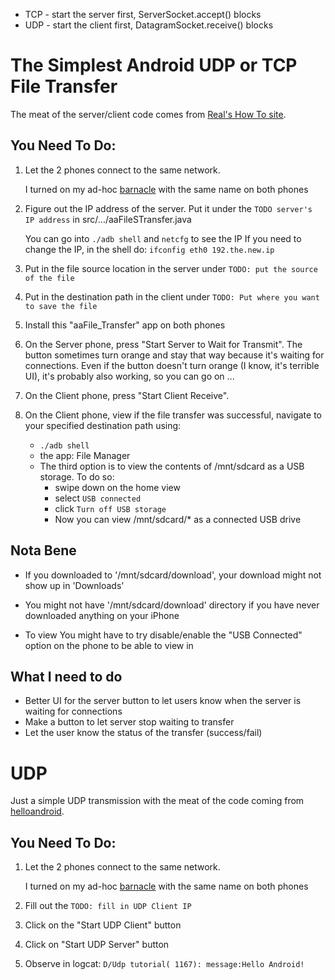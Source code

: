 * TCP - start the server first, ServerSocket.accept() blocks
* UDP - start the client first, DatagramSocket.receive() blocks 

The Simplest Android UDP or TCP File Transfer
==================================

The meat of the server/client code comes from [Real's How To site][ref_site].

You Need To Do:
----------

1. Let the 2 phones connect to the same network.

    I turned on my ad-hoc [barnacle][my_barnacle] with the same name on both phones

2. Figure out the IP address of the server. Put it under the `TODO server's IP address` in src/.../aaFileSTransfer.java

    You can go into `./adb shell` and `netcfg` to see the IP
    If you need to change the IP, in the shell do: `ifconfig eth0 192.the.new.ip`

3. Put in the file source location in the server under `TODO: put the source of the file`

4. Put in the destination path in the client under `TODO: Put where you want to save the file`

5. Install this "aaFile_Transfer" app on both phones

6. On the Server phone, press "Start Server to Wait for Transmit". The button sometimes turn orange and stay that way because it's waiting for connections. Even if the button doesn't turn orange (I know, it's terrible UI), it's probably also working, so you can go on ...

7. On the Client phone, press "Start Client Receive". 

8. On the Client phone, view if the file transfer was successful, navigate to your specified destination path using:
    * `./adb shell` 
    * the app: File Manager
    * The third option is to view the contents of /mnt/sdcard as a USB storage. To do so:
        * swipe down on the home view
        * select `USB connected`
        * click `Turn off USB storage`
        * Now you can view /mnt/sdcard/* as a connected USB drive

Nota Bene
---------
 
* If you downloaded to '/mnt/sdcard/download', your download might not show up in 'Downloads'
   
* You might not have '/mnt/sdcard/download' directory if you have never downloaded anything on your iPhone

* To view You might have to try disable/enable the "USB Connected" option on the phone to be able to view in


What I need to do
-----------
* Better UI for the server button to let users know when the server is waiting for connections
* Make a button to let server stop waiting to transfer
* Let the user know the status of the transfer (success/fail)

[ref_site]: http://www.rgagnon.com/javadetails/java-0542.html
[my_barnacle]: https://github.com/haoqili/barnacle

UDP
======
Just a simple UDP transmission with the meat of the code coming from [helloandroid][h_a].

You Need To Do:
----------

1. Let the 2 phones connect to the same network.

    I turned on my ad-hoc [barnacle][my_barnacle] with the same name on both phones

2. Fill out the `TODO: fill in UDP Client IP`
3. Click on the "Start UDP Client" button
4. Click on "Start UDP Server" button
5. Observe in logcat: `D/Udp tutorial( 1167): message:Hello Android!`

[h_a]: http://www.helloandroid.com/tutorials/simple-udp-communication-example
